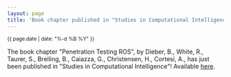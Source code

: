 ```yaml
---
layout: page
title: 'Book chapter published in "Studies in Computational Intelligence"!'
---
```


<small>{{ page.date | date: "%-d %B %Y" }}</small>

The book chapter "Penetration Testing ROS", by Dieber, B., White, R., Taurer, S., Breiling, B., Caiazza, G., Christensen, H., Cortesi, A., has just been published in "Studies in Computational Intelligence"! Available [here](https://doi.org/10.1007/978-3-030-20190-6_8).
